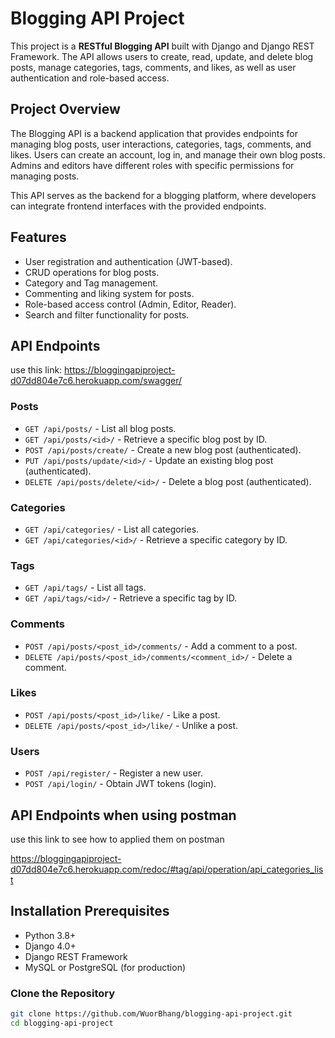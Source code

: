 # Blogging API Project

This project is a **RESTful Blogging API** built with Django and Django REST Framework. The API allows users to create, read, update, and delete blog posts, manage categories, tags, comments, and likes, as well as user authentication and role-based access.

## Project Overview

The Blogging API is a backend application that provides endpoints for managing blog posts, user interactions, categories, tags, comments, and likes. Users can create an account, log in, and manage their own blog posts. Admins and editors have different roles with specific permissions for managing posts.

This API serves as the backend for a blogging platform, where developers can integrate frontend interfaces with the provided endpoints.

## Features

- User registration and authentication (JWT-based).
- CRUD operations for blog posts.
- Category and Tag management.
- Commenting and liking system for posts.
- Role-based access control (Admin, Editor, Reader).
- Search and filter functionality for posts.

## API Endpoints
use this link: https://bloggingapiproject-d07dd804e7c6.herokuapp.com/swagger/
### Posts
- `GET /api/posts/` - List all blog posts.
- `GET /api/posts/<id>/` - Retrieve a specific blog post by ID.
- `POST /api/posts/create/` - Create a new blog post (authenticated).
- `PUT /api/posts/update/<id>/` - Update an existing blog post (authenticated).
- `DELETE /api/posts/delete/<id>/` - Delete a blog post (authenticated).

### Categories
- `GET /api/categories/` - List all categories.
- `GET /api/categories/<id>/` - Retrieve a specific category by ID.

### Tags
- `GET /api/tags/` - List all tags.
- `GET /api/tags/<id>/` - Retrieve a specific tag by ID.

### Comments
- `POST /api/posts/<post_id>/comments/` - Add a comment to a post.
- `DELETE /api/posts/<post_id>/comments/<comment_id>/` - Delete a comment.

### Likes
- `POST /api/posts/<post_id>/like/` - Like a post.
- `DELETE /api/posts/<post_id>/like/` - Unlike a post.

### Users
- `POST /api/register/` - Register a new user.
- `POST /api/login/` - Obtain JWT tokens (login).

## API Endpoints when using postman
use this link to see how to applied them on postman

https://bloggingapiproject-d07dd804e7c6.herokuapp.com/redoc/#tag/api/operation/api_categories_list

## Installation Prerequisites
- Python 3.8+
- Django 4.0+
- Django REST Framework
- MySQL or PostgreSQL (for production)

### Clone the Repository

```bash
git clone https://github.com/WuorBhang/blogging-api-project.git
cd blogging-api-project
